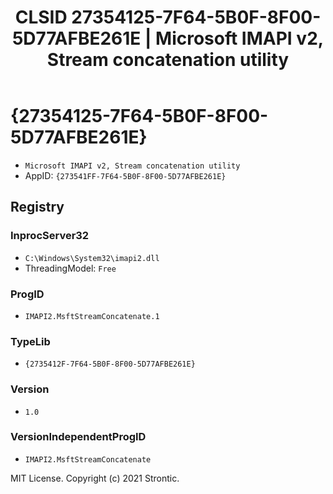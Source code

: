 ﻿---
title: "CLSID 27354125-7F64-5B0F-8F00-5D77AFBE261E | Microsoft IMAPI v2, Stream concatenation utility"
excerpt: What is COM-Object CLSID 27354125-7F64-5B0F-8F00-5D77AFBE261E?
---

# {27354125-7F64-5B0F-8F00-5D77AFBE261E}

* `Microsoft IMAPI v2, Stream concatenation utility`
* AppID: `{273541FF-7F64-5B0F-8F00-5D77AFBE261E}`

## Registry


### InprocServer32

* `C:\Windows\System32\imapi2.dll`
* ThreadingModel: `Free`

### ProgID

* `IMAPI2.MsftStreamConcatenate.1`

### TypeLib

* `{2735412F-7F64-5B0F-8F00-5D77AFBE261E}`

### Version

* `1.0`

### VersionIndependentProgID

* `IMAPI2.MsftStreamConcatenate`

MIT License. Copyright (c) 2021 Strontic.


